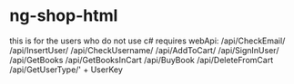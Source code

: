 # ng-shop-html
this is for the users who do not use c#
requires webApi:
/api/CheckEmail/
/api/InsertUser/
/api/CheckUsername/
/api/AddToCart/
/api/SignInUser/
/api/GetBooks
/api/GetBooksInCart
/api/BuyBook
/api/DeleteFromCart
/api/GetUserType/' + UserKey
